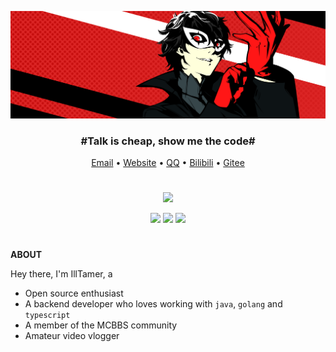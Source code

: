 ![background](/background.png)


<h3 align="center">#Talk is cheap, show me the code#</h3>

<p align="center">
  <a target="_blank" href="mailto:mail@illtamer.com">Email</a> •
  <a target="_blank" href="http://www.illtamer.com">Website</a> •
  <a target="_blank" href="https://api.vvhan.com/api/qqCard?qq=765743073">QQ</a> •
  <a target="_blank" href="https://space.bilibili.com/19383984">Bilibili</a> •
  <a target="_blank" href="https://gitee.com/IllTamer_Gitee">Gitee</a>
</p>

#   

<p align="center">
  <img src="https://komarev.com/ghpvc/?username=IllTamer&style=plastic&color=brightgreen"/>
</p>

<p align="center">
  <img src="http://github-profile-summary-cards.vercel.app/api/cards/repos-per-language?username=IllTamer&theme=flag_india" style="height: 140px"/>
  <img src="https://github-readme-stats.vercel.app/api?username=IllTamer&show_icons=true" style="height: 140px">
  <img src="http://github-profile-summary-cards.vercel.app/api/cards/most-commit-language?username=IllTamer&theme=flag_india" style="height: 140px"/>
</p>

#   

**ABOUT**

Hey there, I'm IllTamer, a
- Open source enthusiast
- A backend developer who loves working with `java`, `golang` and `typescript`
- A member of the MCBBS community
- Amateur video vlogger


